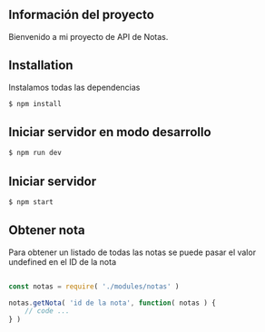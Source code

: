 
## Información del proyecto

Bienvenido a mi proyecto de API de Notas.

## Installation

Instalamos todas las dependencias

```bash
$ npm install
```

## Iniciar servidor en modo desarrollo

```bash
$ npm run dev
```

## Iniciar servidor

```bash
$ npm start
```

## Obtener nota

Para obtener un listado de todas las notas se puede pasar el valor undefined en el ID de la nota

```js

const notas = require( './modules/notas' )

notas.getNota( 'id de la nota', function( notas ) {
    // code ... 
} )

```

